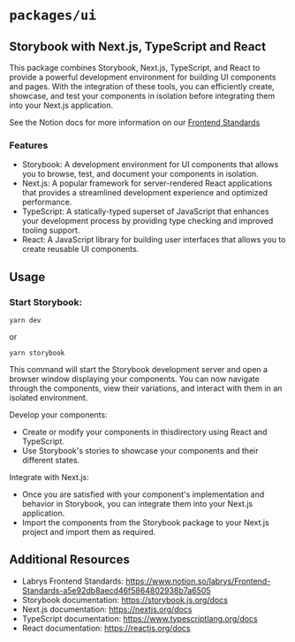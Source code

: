 # `packages/ui`

## Storybook with Next.js, TypeScript and React

This package combines Storybook, Next.js, TypeScript, and React to provide a powerful development environment for building UI components and pages. With the integration of these tools, you can efficiently create, showcase, and test your components in isolation before integrating them into your Next.js application.

See the Notion docs for more information on our [Frontend Standards](https://www.notion.so/labrys/Frontend-Standards-a5e92db8aecd46f5864802938b7a6505)

### Features

- Storybook: A development environment for UI components that allows you to browse, test, and document your components in isolation.
- Next.js: A popular framework for server-rendered React applications that provides a streamlined development experience and optimized performance.
- TypeScript: A statically-typed superset of JavaScript that enhances your development process by providing type checking and improved tooling support.
- React: A JavaScript library for building user interfaces that allows you to create reusable UI components.

## Usage

### Start Storybook:

```
yarn dev
```

or

```
yarn storybook
```

This command will start the Storybook development server and open a browser window displaying your components. You can now navigate through the components, view their variations, and interact with them in an isolated environment.

Develop your components:

- Create or modify your components in thisdirectory using React and TypeScript.
- Use Storybook's stories to showcase your components and their different states.

Integrate with Next.js:

- Once you are satisfied with your component's implementation and behavior in Storybook, you can integrate them into your Next.js application.
- Import the components from the Storybook package to your Next.js project and import them as required.

## Additional Resources

- Labrys Frontend Standards: https://www.notion.so/labrys/Frontend-Standards-a5e92db8aecd46f5864802938b7a6505
- Storybook documentation: https://storybook.js.org/docs
- Next.js documentation: https://nextjs.org/docs
- TypeScript documentation: https://www.typescriptlang.org/docs
- React documentation: https://reactjs.org/docs
